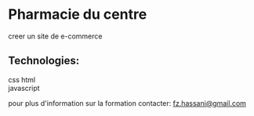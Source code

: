 # Pharmacie du centre
creer un site de e-commerce 

## Technologies:

  css
  html<br>
  javascript<br>

  



pour plus d'information sur la formation contacter: [fz.hassani@gmail.com](mailto:fz.hassani@gmail.com)
